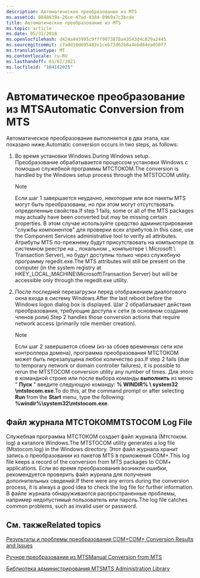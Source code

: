 ```yaml
---
description: Автоматическое преобразование из MTS
ms.assetid: 0848639a-26ce-47ad-8384-8969a7c3bcde
title: Автоматическое преобразование из MTS
ms.topic: article
ms.date: 05/31/2018
ms.openlocfilehash: d424a443995c9fff9073878a43543d4c029a2445
ms.sourcegitcommit: c7add10d695482e1ceb72d62b8a4ebd84ea050f7
ms.translationtype: MT
ms.contentlocale: ru-RU
ms.lasthandoff: 01/07/2021
ms.locfileid: "104142025"
---
```

# <a name="automatic-conversion-from-mts"></a><span data-ttu-id="79570-103">Автоматическое преобразование из MTS</span><span class="sxs-lookup"><span data-stu-id="79570-103">Automatic Conversion from MTS</span></span>

<span data-ttu-id="79570-104">Автоматическое преобразование выполняется в два этапа, как показано ниже.</span><span class="sxs-lookup"><span data-stu-id="79570-104">Automatic conversion occurs in two steps, as follows:</span></span>

1.  <span data-ttu-id="79570-105">Во время установки Windows.</span><span class="sxs-lookup"><span data-stu-id="79570-105">During Windows setup.</span></span> <span data-ttu-id="79570-106">Преобразование обрабатывается процессом установки Windows с помощью служебной программы МТСТОКОМ.</span><span class="sxs-lookup"><span data-stu-id="79570-106">The conversion is handled by the Windows setup process through the MTSTOCOM utility.</span></span>
    > [!Note]  
    > <span data-ttu-id="79570-107">Если шаг 1 завершается неудачно, некоторые или все пакеты MTS могут быть преобразованы, но при этом могут отсутствовать определенные свойства.</span><span class="sxs-lookup"><span data-stu-id="79570-107">If step 1 fails, some or all of the MTS packages may actually have been converted but may be missing certain properties.</span></span> <span data-ttu-id="79570-108">В этом случае используйте средство администрирования "службы компонентов" для проверки всех атрибутов.</span><span class="sxs-lookup"><span data-stu-id="79570-108">In this case, use the Component Services administrative tool to verify all attributes.</span></span> <span data-ttu-id="79570-109">Атрибуты MTS по-прежнему будут присутствовать на компьютере (в системном реестре на \_ локальном \_ компьютере \\ Microsoft \\ Transaction Server), но будут доступны только через служебную программу regedit.exe.</span><span class="sxs-lookup"><span data-stu-id="79570-109">The MTS attributes will still be present on the computer (in the system registry at HKEY\_LOCAL\_MACHINE\\Microsoft\\Transaction Server) but will be accessible only through the regedit.exe utility.</span></span>

     

2.  <span data-ttu-id="79570-110">После последней перезагрузки перед отображением диалогового окна входа в систему Windows.</span><span class="sxs-lookup"><span data-stu-id="79570-110">After the last reboot before the Windows logon dialog box is displayed.</span></span> <span data-ttu-id="79570-111">Шаг 2 обрабатывает действия преобразования, требующие доступа к сети (в основном создание членов роли).</span><span class="sxs-lookup"><span data-stu-id="79570-111">Step 2 handles those conversion actions that require network access (primarily role member creation).</span></span>
    > [!Note]  
    > <span data-ttu-id="79570-112">Если шаг 2 завершается сбоем (из-за сбоев временных сети или контроллера домена), программа преобразования МТСТОКОМ может быть перезапущена любое количество раз.</span><span class="sxs-lookup"><span data-stu-id="79570-112">If step 2 fails (due to temporary network or domain controller failures), it is possible to rerun the MTSTOCOM conversion utility any number of times.</span></span> <span data-ttu-id="79570-113">Для этого в командной строке или после выбора команды **выполнить** из меню " **Пуск** " введите следующую команду: **% WINDIR% \\ system32 \\mtstocom.exe**.</span><span class="sxs-lookup"><span data-stu-id="79570-113">To do this, at the command prompt or after selecting **Run** from the **Start** menu, type the following: **%windir%\\system32\\mtstocom.exe**.</span></span>

     

## <a name="mtstocom-log-file"></a><span data-ttu-id="79570-114">Файл журнала МТСТОКОМ</span><span class="sxs-lookup"><span data-stu-id="79570-114">MTSTOCOM Log File</span></span>

<span data-ttu-id="79570-115">Служебная программа МТСТОКОМ создает файл журнала (Мтстоком. log) в каталоге Windows.</span><span class="sxs-lookup"><span data-stu-id="79570-115">The MTSTOCOM utility generates a log file (Mtstocom.log) in the Windows directory.</span></span> <span data-ttu-id="79570-116">Этот файл журнала хранит запись о преобразовании из пакетов MTS в приложения COM+.</span><span class="sxs-lookup"><span data-stu-id="79570-116">This log file keeps a record of the conversion from MTS packages to COM+ applications.</span></span> <span data-ttu-id="79570-117">Если во время преобразования возникли ошибки, рекомендуется проверить файл журнала для получения дополнительных сведений.</span><span class="sxs-lookup"><span data-stu-id="79570-117">If there were any errors during the conversion process, it is always a good idea to check the log file for further information.</span></span> <span data-ttu-id="79570-118">В файле журнала обнаруживаются распространенные проблемы, например недопустимый пользователь или пароль.</span><span class="sxs-lookup"><span data-stu-id="79570-118">The log file catches common problems, such as invalid user or password.</span></span>

## <a name="related-topics"></a><span data-ttu-id="79570-119">См. также</span><span class="sxs-lookup"><span data-stu-id="79570-119">Related topics</span></span>

<dl> <dt>

[<span data-ttu-id="79570-120">Результаты и проблемы преобразования COM+</span><span class="sxs-lookup"><span data-stu-id="79570-120">COM+ Conversion Results and Issues</span></span>](com--conversion-results-and-issues.md)
</dt> <dt>

[<span data-ttu-id="79570-121">Ручное преобразование из MTS</span><span class="sxs-lookup"><span data-stu-id="79570-121">Manual Conversion from MTS</span></span>](manual-conversion-from-mts.md)
</dt> <dt>

[<span data-ttu-id="79570-122">Библиотека администрирования MTS</span><span class="sxs-lookup"><span data-stu-id="79570-122">MTS Administration Library</span></span>](mts-administration-library.md)
</dt> </dl>

 

 



